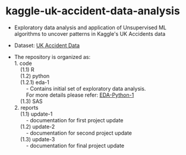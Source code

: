# kaggle-uk-accident-data-analysis


* Exploratory data analysis and application of Unsupervised ML algorithms to uncover patterns in Kaggle's UK Accidents data
  	      
* Dataset: [UK Accident Data](https://www.kaggle.com/daveianhickey/2000-16-traffic-flow-england-scotland-wales)

* The repository is organized as: <br/>
      1. code  <br/>
&nbsp;&nbsp;&nbsp;&nbsp;(1.1) R  <br/>
&nbsp;&nbsp;&nbsp;&nbsp;(1.2) python  <br/>
&nbsp;&nbsp;&nbsp;&nbsp;(1.2.1) eda-1  <br/>
&nbsp;&nbsp;&nbsp;&nbsp;&nbsp;&nbsp;&nbsp;&nbsp;- Contains initial set of exploratory data analysis.  <br/>
&nbsp;&nbsp;&nbsp;&nbsp;&nbsp;&nbsp;&nbsp;&nbsp;For more details please refer: [EDA-Python-1](code/python/exploratory-data-analysis/eda-1/README.md)  <br/>
&nbsp;&nbsp;&nbsp;&nbsp;(1.3) SAS  <br/>
      2. reports  <br/>
&nbsp;&nbsp;&nbsp;&nbsp;(1.1) update-1  <br/>
&nbsp;&nbsp;&nbsp;&nbsp;&nbsp;&nbsp;&nbsp;&nbsp;- documentation for first project update   <br/>
&nbsp;&nbsp;&nbsp;&nbsp;(1.2) update-2  <br/>
&nbsp;&nbsp;&nbsp;&nbsp;&nbsp;&nbsp;&nbsp;&nbsp;- documentation for second project update  <br/>
&nbsp;&nbsp;&nbsp;&nbsp;(1.3) update-3  <br/>
&nbsp;&nbsp;&nbsp;&nbsp;&nbsp;&nbsp;&nbsp;&nbsp;- documentation for final project update  <br/>
      